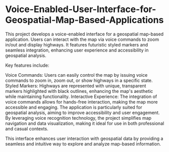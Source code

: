 # Voice-Enabled-User-Interface-for-Geospatial-Map-Based-Applications
This project develops a voice-enabled interface for a geospatial map-based application. Users can interact with the map via voice commands to zoom in/out and display highways. It features futuristic styled markers and seamless integration, enhancing user experience and accessibility in geospatial analysis.

Key features include:

Voice Commands: Users can easily control the map by issuing voice commands to zoom in, zoom out, or show highways in a specific state.
Styled Markers: Highways are represented with unique, transparent markers highlighted with black outlines, enhancing the map's aesthetic while maintaining functionality.
Interactive Experience: The integration of voice commands allows for hands-free interaction, making the map more accessible and engaging.
The application is particularly suited for geospatial analysis, aiming to improve accessibility and user engagement. By leveraging voice recognition technology, the project simplifies map navigation and data visualization, making it ideal for use in both professional and casual contexts.

This interface enhances user interaction with geospatial data by providing a seamless and intuitive way to explore and analyze map-based information.

